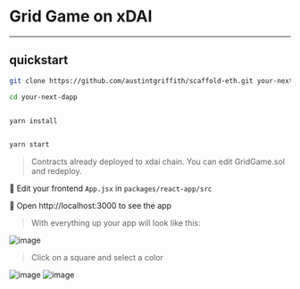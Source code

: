 # Grid Game on xDAI
---

## quickstart

```bash
git clone https://github.com/austintgriffith/scaffold-eth.git your-next-dapp

cd your-next-dapp
```

```bash

yarn install

```

```bash

yarn start

```
> Contracts already deployed to xdai chain. You can edit GridGame.sol and redeploy.

📝 Edit your frontend `App.jsx` in `packages/react-app/src`

📱 Open http://localhost:3000 to see the app

> With everything up your app will look like this:

![image](https://user-images.githubusercontent.com/9419140/104850138-5568eb00-58bb-11eb-919b-6e20ec039069.png)

> Click on a square and select a color

![image](https://user-images.githubusercontent.com/9419140/104850079-f1462700-58ba-11eb-8488-e903f86b34dd.png)
![image](https://user-images.githubusercontent.com/9419140/104850164-7c272180-58bb-11eb-9d37-9997fbaef816.png)
